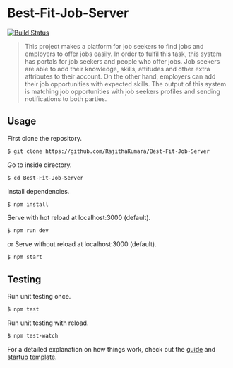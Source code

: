 
# Best-Fit-Job-Server

[![Build Status](https://travis-ci.org/RajithaKumara/Best-Fit-Job-Server.svg?branch=master)](https://travis-ci.org/RajithaKumara/Best-Fit-Job-Server)

> This project makes a platform for job seekers to find jobs and employers to offer jobs easily. In order to fulfil this task, this system has portals for job seekers and people who offer jobs. Job seekers are able to add their knowledge, skills, attitudes and other extra attributes to their account. On the other hand, employers can add their job opportunities with expected skills. The output of this system is matching job opportunities with job seekers profiles and sending notifications to both parties.

## Usage
First clone the repository.
``` bash
$ git clone https://github.com/RajithaKumara/Best-Fit-Job-Server
```
Go to inside directory.
``` bash
$ cd Best-Fit-Job-Server
```
Install dependencies.
``` bash
$ npm install
```
Serve with hot reload at localhost:3000 (default).
``` bash
$ npm run dev
```
or
Serve without reload at localhost:3000 (default).
``` bash
$ npm start
```

## Testing
Run unit testing once.
``` bash
$ npm test
```
Run unit testing with reload.
``` bash
$ npm test-watch
```

For a detailed explanation on how things work, check out the [guide](https://expressjs.com/) and [startup template](https://github.com/heroku/node-js-getting-started).
